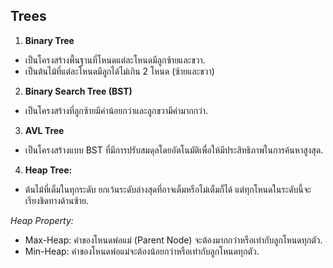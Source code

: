 
## Trees

1. **Binary Tree** 
  - เป็นโครงสร้างพื้นฐานที่โหนดแต่ละโหนดมีลูกซ้ายและขวา.
  - เป็นต้นไม้ที่แต่ละโหนดมีลูกได้ไม่เกิน 2 โหนด (ซ้ายและขวา)
  
2. **Binary Search Tree (BST)** 
  - เป็นโครงสร้างที่ลูกซ้ายมีค่าน้อยกว่าและลูกขวามีค่ามากกว่า.
  
3. **AVL Tree** 
  - เป็นโครงสร้างแบบ BST ที่มีการปรับสมดุลโดยอัตโนมัติเพื่อให้มีประสิทธิภาพในการค้นหาสูงสุด.

4. **Heap Tree:**
- ต้นไม้ที่เต็มในทุกระดับ ยกเว้นระดับล่างสุดที่อาจเต็มหรือไม่เต็มก็ได้ แต่ทุกโหนดในระดับนี้จะเรียงชิดทางด้านซ้าย.
  
*Heap Property:*
- Max-Heap: ค่าของโหนดพ่อแม่ (Parent Node) จะต้องมากกว่าหรือเท่ากับลูกโหนดทุกตัว.
- Min-Heap: ค่าของโหนดพ่อแม่จะต้องน้อยกว่าหรือเท่ากับลูกโหนดทุกตัว.
